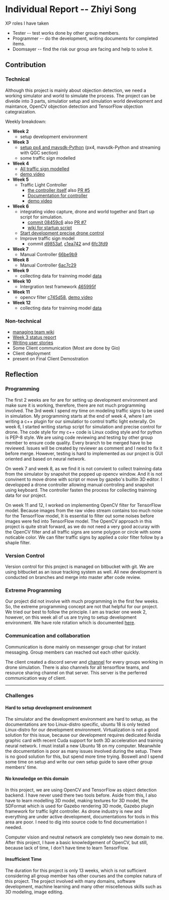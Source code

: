 # Individual Report -- Zhiyi Song #

XP roles I have taken

 - Tester -- test works done by other group members.
 - Programmer -- do the development, writing documents for completed items.
 - Doomsayer -- find the risk our group are facing and help to solve it.

## Contribution ##

### Technical ###

Although this project is mainly about objection detection, we need a working simulator and world to simulate the process.
The project can be diveide into 3 parts, simulatior setup and simulation world development and maintance, OpenCV objection detection and TensorFlow objection categraization.

Weekly breakdown:

 - **Week 2**
   - setup development environment
 - **Week 3**
   - [setup px4 and mavsdk-Python](https://bitbucket.org/zson5784/comp3988_t17b_group_5/wiki/docs/Set-Up%20(Ubuntu%2018.04)) (px4, mavsdk-Python and streaming with QGC section)
   - some traffic sign modelled
 - **Week 4**
   - [All traffic sign modelled](https://bitbucket.org/zson5784/comp3988_t17b_group_5/commits/268deb9a6d128f51ec721f7af3776f83b85b8bb2)
   - [demo video](https://youtu.be/LvALBdcM4KA)
 - **Week 5**
   - Traffic Light Controller
     - [the controller itself](https://bitbucket.org/zson5784/comp3988_t17b_group_5/commits/41864fa1609582e540d01fb289c9ca3ecab0c5ce) also [PR #5](https://bitbucket.org/zson5784/comp3988_t17b_group_5/pull-requests/5)
     - [Documentation for controller](https://bitbucket.org/zson5784/comp3988_t17b_group_5/wiki/docs/Traffic%20Light%20Control%20Plugin.md)
     - [demo video](https://youtu.be/Ds3Da5b4x38)
 - **Week 6**
   - integrating video capture, drone and world together and Start up script for simulation.
     - [commit 08459c6](https://bitbucket.org/zson5784/comp3988_t17b_group_5/commits/08459c632d8772f85e70425c7ac5de1c307dbffe) also [PR #7](https://bitbucket.org/zson5784/comp3988_t17b_group_5/pull-requests/7)
     - [wiki for startup script](https://bitbucket.org/zson5784/comp3988_t17b_group_5/wiki/docs/Start%20Simulation.md)
   - [Start development precise drone control](https://bitbucket.org/zson5784/comp3988_t17b_group_5/commits/44e3c6fbd2005a90b1d85af9c4488eb1cbcfe329)
   - Improve traffic sign model
     - commit [d9853af](https://bitbucket.org/zson5784/comp3988_t17b_group_5/commits/d9853af4e25bbac65415d83255ed0355ff7dde17), [c1ea742](https://bitbucket.org/zson5784/comp3988_t17b_group_5/commits/c1ea7426b0fa74aad6a5309042c1aa2d55c366a5) and [6fc3fd9](https://bitbucket.org/zson5784/comp3988_t17b_group_5/commits/6fc3fd9bd8aeb7846a03ea674fd2d30cb79dd9e5)
 - **Week 7**
    * Manual Controller [66be9b9](https://bitbucket.org/zson5784/comp3988_t17b_group_5/commits/66be9b9e975e706878f8066ed6645c41bc056caf)
 - **Week 8**
    * Manual Controller [6ac7c29](https://bitbucket.org/zson5784/comp3988_t17b_group_5/commits/6ac7c29e5c6fe027c321ef5ba06ad0da558a3ea3)
 - **Week 9**
    * collecting data for trainning model [data](https://drive.google.com/drive/folders/1NeOuPnEkn5OfmxDkQvhphWcYZutKVZ_Q?usp=sharing)
 - **Week 10**
    * Intergration test framework [465995f](https://bitbucket.org/zson5784/comp3988_t17b_group_5/commits/465995f39447fd1e4ee90f57f4999f0cf353e790)
 - **Week 11**
    * opencv filter [c745d58](https://bitbucket.org/zson5784/comp3988_t17b_group_5/commits/c745d5879d3226f5407bc2d26b5cfe9934033e09), [demo video](https://youtu.be/MTeDqtkY4a0)
 - **Week 12**
    * collecting data for trainning model [data](https://drive.google.com/file/d/1gN5BMscKR1PJ1508m4aI2EIglZJvHEyJ/view?usp=sharing)

### Non-technical ###

 - [managing team wiki](https://bitbucket.org/zson5784/comp3988_t17b_group_5/wiki/history/Home)
 - [Week 3 status report](https://bitbucket.org/zson5784/comp3988_t17b_group_5/wiki/Project%20Status%20Report/week03.md)
 - [Writing user stories](https://trello.com/b/Y8qWmnWG/user-story)
 - Some Client communication (Most are done by Gio)
 - Client deployment
 - present on Final Client Demostration


## Reflection ##

### Programming ###

The first 2 weeks are for are for setting up development environment and make sure it is working, therefore, there are not much programming involved.
The 3rd week I spend my time on modeling traffic signs to  be used in simulation.
My programming  starts at the end of week 4, where I am writing a c++ plugin for our simulatior to control traffic light exterally.
On week 6, I started writing startup script for simulation and precise control for drone.
The code style for my c++ code is Linux coding style and for python is PEP-8 style.
We are using code reviewing and testing by other group member to ensure code quality.
Every branch to be merged have to be reviewed.
Issues will be created by reviewer as comment and I need to fix it before merge.
However, testing is hard to implemented as our project is GUI oriented and based on neural network.

On week 7 and week 8, as we find it is not convient to collect trainning data from the simulator by snapshot the popped up opencv window.
And it is not convinent to move drone with script or move by gazebo's builtin 3D editor.
I developped a drone controller allowing manual controling and snapshot using keyboard.
The controller fasten the process for collecting trainning data for our project.

On week 11 and 12, I worked on implementing OpenCV filter for TensorFlow model.
Because images from the raw video stream contains too much noise for the TensorFlow model,
It is essential to filter out some noises before images were fed into TensorFlow model.
The OpenCV approach in this project is quite strait forward, as we do not need a very good
accuray with the OpenCV filter and all traffic signs are some polygon or circle with some
noticable color. We can filter traffic signs by applied a color filter follow by a shaple filter.

### Version Control ###

Version control for this project is managed on bitbucket with git.
We are using bitbucket as an issue tracking system as well.
All new development is conducted on branches and merge into master after code review.

### Extreme Programming ###

Our project did not involve with much programming in the first few weeks.
So, the extreme programming concept are not that helpful for our project.
We tried our best to follow the principle.
I am as tracker one week 2, however, on this week all of us are trying to setup development environment.
We have role rotation which is documented [here](https://bitbucket.org/zson5784/comp3988_t17b_group_5/wiki/Role%20Rotation.md).

### Communication and collaboration ###

Communication is done mainly on messenger group chat for instant messaging.
Group members can reached out each other quickly.

The client created a discord server and [channel](https://discord.com/channels/750412538637975633/751799048914206732) for every groups working in drone simulation.
There is also channels for all tensorflow teams, and resource sharing channel on that server.
This server is the perferred communication way of client.

---

### Challenges ###

#### Hard to setup development environment ####

The simulator and the development environment are hard to setup, as the documentations are too Linux-distro specific, ubuntu 18 is only tested Linux-distro for our development environment.
Virtualization is not a good solution for this issue, because our development requires dedicated Nvidia graphic card with recent Cuda support for both 3D acceleration and training neural network.
I must install a new Ubuntu 18 on my computer.
Meanwhile the documentation is poor as many issues involved during the setup.
There is no good solution for this, but spend more time trying.
Boswell and I spend some time on setup and write our own setup guide to save other group members’ time.

#### No knowledge on this domain ####

In this project, we are using OpenCV and TensorFlow as object detection backend.
I have never used there two tools before.
Aside from this, I also have to learn modelling 3D model, making textures for 3D model,
the SDFormat which is used for Gazebo rendering 3D mode, Gazebo plugin framework for traffic light controller.
As drone industry is new and everything are under active development, documentations for tools in this area are poor.
I need to dig into source code to find documentation I needed.

Computer vision and neutral network are completely two new domain to me.
After this project, I have a basic knowledgement of OpenCV,
but still, because lack of time, I don't have time to learn TensorFlow.

#### Insufficient Time ####

The duration for this project is only 13 weeks, which is not sufficient considering all group member has other courses and the complex natura of this project.
The project involved with many domains, software development, machine learning and many other miscellenous skills such as 3D modeling, image editing.
